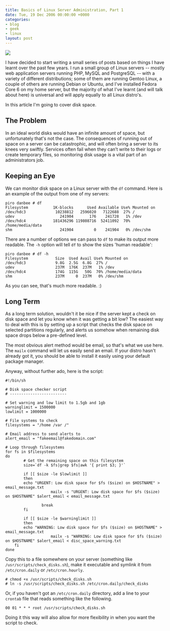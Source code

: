 ```yaml
---
title: Basics of Linux Server Administration, Part 1
date: Tue, 19 Dec 2006 00:00:00 +0000
categories:
- blog
- geek
- linux
layout: post
---
```


<img src="/images/discspace.png" class="left" />

I have decided to start writing a small series of posts based on things I have learnt over the past few years.  I run a small group of Linux servers -- mostly web application servers running PHP, MySQL and PostgreSQL -- with a variety of different distributions; some of them are running Gentoo Linux, a couple of others are running Debian or Ubuntu, and I've installed Fedora Core 6 on my home server, but the majority of what I've learnt (and will talk about here) is universal and will apply equally to all Linux distro's.

In this article I'm going to cover disk space.

<!-- more -->

The Problem
------------

In an ideal world disks would have an infinite amount of space, but unfortunately that's not the case.  The consequences of running out of space on a server can be catastrophic, and will often bring a server to its knees very swiftly.  Services often fail when they can’t write to their logs or create temporary files, so monitoring disk usage is a vital part of an administrators job.

Keeping an Eye
--------------

We can monitor disk space on a Linux server with the `df` command.  Here is an example of the output from one of my servers:

	piro danbee # df
	Filesystem           1K-blocks      Used Available Use% Mounted on
	/dev/hdc3             10238812   2596020   7122688  27% /
	udev                    241904       176    241728   1% /dev
	/dev/hdc4            181436296 119808716  52411092  70% /home/media/data
	shm                     241904         0    241904   0% /dev/shm

There are a number of options we can pass to `df` to make its output more readable.  The `-h` option will tell `df` to show the sizes 'human readable':

	piro danbee # df -h
	Filesystem            Size  Used Avail Use% Mounted on
	/dev/hdc3             9.8G  2.5G  6.8G  27% /
	udev                  237M  176K  237M   1% /dev
	/dev/hdc4             174G  115G   50G  70% /home/media/data
	shm                   237M     0  237M   0% /dev/shm

As you can see, that's much more readable. :)

Long Term
---------

As a long term solution, wouldn't it be nice if the server kept a check on disk space and let you know when it was getting a bit low?  The easiest way to deal with this is by setting up a script that checks the disk space on selected partitions regularly, and alerts us somehow when remaining disk space drops below a pre-defined level.

The most obvious alert method would be email, so that's what we use here.  The `mailx` command will let us easily send an email.  If your distro hasn't already got it, you should be able to install it easily using your default package manager.

Anyway, without further ado, here is the script:

	#!/bin/sh
	
	# Disk space checker script
	# -------------------------
	
	# Set warning and low limit to 1.5gb and 1gb
	warninglimit = 1500000
	lowlimit = 1000000

	# File systems to check
	filesystems = "/home /var /"

	# Email address to send alerts to
	alert_email = "fakeemail@fakedomain.com"

	# Loop through filesystems
	for fs in $filesystems
	do
	        # Get the remaining space on this filesystem
	        size=`df -k $fs|grep $fs|awk '{ print $3; }'`
		
	        if [[ $size -le $lowlimit ]]
	        then
			echo "URGENT: Low disk space for $fs ($size) on $HOSTNAME" > email_message.txt
                        mailx -s "URGENT: Low disk space for $fs ($size) on $HOSTNAME" $alert_email < email_message.txt

	                break
	        fi

	        if [[ $size -le $warninglimit ]]
	        then
			echo "WARNING: Low disk space for $fs ($size) on $HOSTNAME" > email_message.txt
                        mailx -s "WARNING: Low disk space for $fs ($size) on $HOSTNAME" $alert_email < disc_space_warning.txt
		fi
	done

Copy this to a file somewhere on your server (something like `/usr/scripts/check_disks.sh`), make it executable and symlink it from `/etc/cron.daily` or `/etc/cron.hourly`.

	# chmod +x /usr/scripts/check_disks.sh
	# ln -s /usr/scripts/check_disks.sh /etc/cron.daily/check_disks

Or, if you haven't got an `/etc/cron.daily` directory, add a line to your `crontab` file that reads something like the following.

	00 01 * * * root /usr/scripts/check_disks.sh

Doing it this way will also allow for more flexibility in when you want the script to check.



